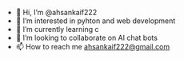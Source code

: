 - 👋 Hi, I’m @ahsankaif222
- 👀 I’m interested in pyhton and web development 
- 🌱 I’m currently learning c
- 💞️ I’m looking to collaborate on AI chat bots
- 📫 How to reach me ahsankaif222@gmail.com
